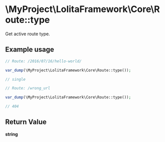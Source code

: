 \MyProject\LolitaFramework\Core\Route::type
===

Get active route type.


Example usage
---
```php
// Route: /2016/07/16/hello-world/

var_dump(\MyProject\LolitaFramework\Core\Route::type());

// single
```

```php
// Route: /wrong_url

var_dump(\MyProject\LolitaFramework\Core\Route::type());

// 404
```
Return Value
---
**string**
